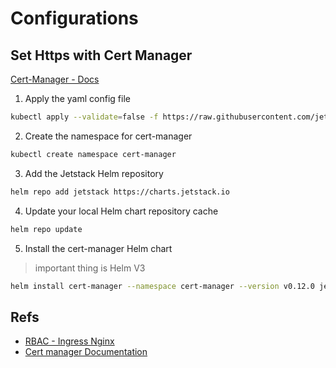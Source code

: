 # Configurations

## Set Https with Cert Manager

[Cert-Manager - Docs](https://cert-manager.io/docs/installation/kubernetes/)

1. Apply the yaml config file

```bash
kubectl apply --validate=false -f https://raw.githubusercontent.com/jetstack/cert-manager/release-0.12/deploy/manifests/00-crds.yaml
```

2. Create the namespace for cert-manager

```bash
kubectl create namespace cert-manager
```

3. Add the Jetstack Helm repository

```bash
helm repo add jetstack https://charts.jetstack.io
```

4. Update your local Helm chart repository cache

```bash
helm repo update
```

5. Install the cert-manager Helm chart

> important thing is Helm V3

```bash
helm install cert-manager --namespace cert-manager --version v0.12.0 jetstack/cert-manager
```

## Refs
- [RBAC - Ingress Nginx](https://kubernetes.github.io/ingress-nginx/deploy/rbac/)
- [Cert manager Documentation](httpshttps://cert-manager.io/docs/)
